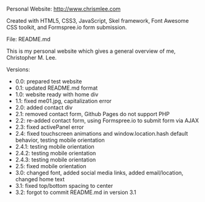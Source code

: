 Personal Website: http://www.chrismlee.com

Created with HTML5, CSS3, JavaScript, Skel framework, Font Awesome CSS toolkit, and Formspree.io form submission.

File: README.md

This is my personal website which gives a general overview of me, Christopher M. Lee.

Versions:
- 0.0: prepared test website
- 0.1: updated README.md format
- 1.0: website ready with home div
- 1.1: fixed me01.jpg, capitalization error
- 2.0: added contact div
- 2.1: removed contact form, Github Pages do not support PHP
- 2.2: re-added contact form, using Formspree.io to submit form via AJAX
- 2.3: fixed activePanel error
- 2.4: fixed touchscreen animations and window.location.hash default behavior, testing mobile orientation
- 2.4.1: testing mobile orientation
- 2.4.2: testing mobile orientation
- 2.4.3: testing mobile orientation
- 2.5: fixed mobile orientation
- 3.0: changed font, added social media links, added email/location, changed home text
- 3.1: fixed top/bottom spacing to center
- 3.2: forgot to commit README.md in version 3.1